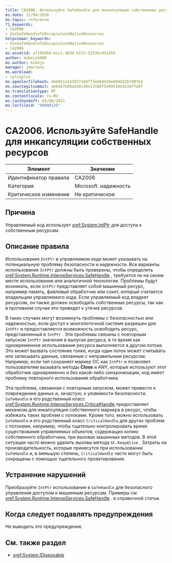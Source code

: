 ```yaml
---
title: CA2006. Используйте SafeHandle для инкапсуляции собственных ресурсов
ms.date: 11/04/2016
ms.topic: reference
f1_keywords:
- CA2006
- UseSafeHandleToEncapsulateNativeResources
helpviewer_keywords:
- UseSafeHandleToEncapsulateNativeResources
- CA2006
ms.assetid: a71950bd-bcc1-463d-b1f2-5233bc451456
author: mikejo5000
ms.author: mikejo
manager: jmartens
ms.workload:
- cplusplus
ms.openlocfilehash: ebb051a1536f23d4ff3eb64938e69dd32b7d87b3
ms.sourcegitcommit: ae6d47b09a439cd0e13180f5e89510e3e347fd47
ms.translationtype: MT
ms.contentlocale: ru-RU
ms.lasthandoff: 02/08/2021
ms.locfileid: "99849129"
---
```

# <a name="ca2006-use-safehandle-to-encapsulate-native-resources"></a>CA2006. Используйте SafeHandle для инкапсуляции собственных ресурсов

|Элемент|Значение|
|-|-|
|Идентификатор правила|CA2006|
|Категория|Microsoft. надежность|
|Критическое изменение|Не критическое|

## <a name="cause"></a>Причина

Управляемый код использует <xref:System.IntPtr> для доступа к собственным ресурсам.

## <a name="rule-description"></a>Описание правила

Использование `IntPtr` в управляемом коде может указывать на потенциальную проблему безопасности и надежности. Все варианты использования `IntPtr` должны быть проверены, чтобы определить <xref:System.Runtime.InteropServices.SafeHandle> , требуется ли на своем месте использование или аналогичной технологии. Проблемы будут возникать, если `IntPtr` представляет собой машинный ресурс, например память, файловый обработчик или сокет, который считается владельцем управляемого кода. Если управляемый код владеет ресурсом, он также должен освободить собственные ресурсы, так как в противном случае это приведет к утечке ресурсов.

В таких случаях могут возникнуть проблемы с безопасностью или надежностью, если доступ к многопоточной системе разрешен для `IntPtr` и предоставляется возможность освободить ресурс, представленный в `IntPtr` . Эти проблемы связаны с повторным запуском `IntPtr` значения в выпуске ресурса, в то время как одновременное использование ресурса выполняется в другом потоке. Это может вызвать состояние гонки, когда один поток может считывать или записывать данные, связанные с неправильным ресурсом. Например, если тип сохраняет маркер ОС как `IntPtr` и позволяет пользователям вызывать методы **Close** и ANY, которые используют этот обработчик одновременно и без какой-либо синхронизации, код имеет проблему повторного использования обработчика.

Эта проблема, связанная с повторным запуском, может привести к повреждению данных и, зачастую, к уязвимости безопасности. `SafeHandle` и его родственный класс <xref:System.Runtime.InteropServices.CriticalHandle> предоставляет механизм для инкапсуляции собственного маркера в ресурс, чтобы избежать таких проблем с потоками. Кроме того, можно использовать `SafeHandle` и его родственный класс `CriticalHandle` для других проблем с потоками, например, чтобы тщательно контролировать время существования управляемых объектов, содержащих копию собственного обработчика, при вызовах машинных методов. В этой ситуации часто можно удалить вызовы метода `GC.KeepAlive` . Затраты на производительность, которые принесутся при использовании `SafeHandle` и, в меньшую степень, `CriticalHandle` часто могут быть сокращены с помощью тщательного проектирования.

## <a name="how-to-fix-violations"></a>Устранение нарушений

Преобразуйте `IntPtr` использование в `SafeHandle` для безопасного управления доступом к машинным ресурсам. Примеры см <xref:System.Runtime.InteropServices.SafeHandle> . в справочной статье.

## <a name="when-to-suppress-warnings"></a>Когда следует подавлять предупреждения

Не выводить это предупреждение.

## <a name="see-also"></a>См. также раздел

- <xref:System.IDisposable>
